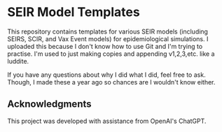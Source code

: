 # SEIR Model Templates
This repository contains templates for various SEIR models (including SEIRS, SCIR, and Vax Event models) for epidemiological simulations. I uploaded this because I don't know how to use Git and I'm trying to practise.
I'm used to just making copies and appending v1,2,3,etc. like a luddite.

If you have any questions about why I did what I did, feel free to ask. Though, I made these a year ago so chances are I wouldn't know either.

## Acknowledgments
This project was developed with assistance from OpenAI's ChatGPT.
